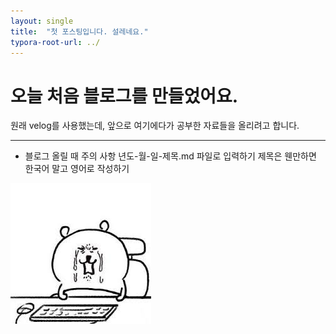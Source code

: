 ```yaml
---
layout: single
title:  "첫 포스팅입니다. 설레네요." 
typora-root-url: ../
---
```


# 오늘 처음 블로그를 만들었어요.

원래 velog를 사용했는데, 앞으로 여기에다가 공부한 자료들을 올리려고 합니다. 

---
- 블로그 올릴 때 주의 사항
년도-월-일-제목.md 파일로 입력하기
제목은 웬만하면 한국어 말고 영어로 작성하기

![gom](/images/2025-03-18-first/gom.png)
